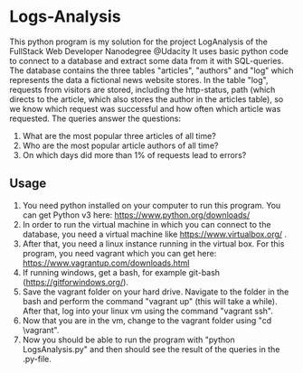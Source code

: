 # Logs-Analysis
This python program is my solution for the project LogAnalysis of the FullStack Web Developer Nanodegree @Udacity
It uses basic python code to connect to a database and extract some data from it with SQL-queries. The database contains the three tables "articles", "authors" and "log" which represents the data a fictional news website stores. In the table "log", requests from visitors are stored, including the http-status, path (which directs to the article, which also stores the author in the articles table), so we know which request was successful and how often which article was requested.
The queries answer the questions:
1. What are the most popular three articles of all time?
2. Who are the most popular article authors of all time?
3. On which days did more than 1% of requests lead to errors?


## Usage
1. You need python installed on your computer to run this program. You can get Python v3 here: https://www.python.org/downloads/
2. In order to run the virtual machine in which you can connect to the database, you need a virtual machine like https://www.virtualbox.org/ .
3. After that, you need a linux instance running in the virtual box. For this program, you need vagrant which you can get here: https://www.vagrantup.com/downloads.html
4. If running windows, get a bash, for example git-bash (https://gitforwindows.org/).
5. Save the vagrant folder on your hard drive. Navigate to the folder in the bash and perform the command "vagrant up" (this will take a while). After that, log into your linux vm using the command "vagrant ssh".
6. Now that you are in the vm, change to the vagrant folder using "cd \vagrant".
7. Now you should be able to run the program with "python LogsAnalysis.py" and then should see the result of the queries in the .py-file.
